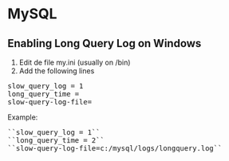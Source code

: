 # MySQL

## Enabling Long Query Log on Windows
1. Edit de file my.ini (usually on <mysql instalation folder>/bin)
2. Add the following lines  

<pre>
slow_query_log = 1
long_query_time = <time limit for the query to be logged>
slow-query-log-file=<path to the file log, use / instead of \>
</pre>

Example:

<pre>
``slow_query_log = 1``
``long_query_time = 2``
``slow-query-log-file=c:/mysql/logs/longquery.log``
</pre>
